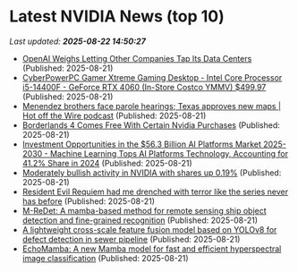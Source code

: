 # Latest NVIDIA News (top 10)
_Last updated: **2025-08-22 14:50:27**_

- [OpenAI Weighs Letting Other Companies Tap Its Data Centers](http://www.pymnts.com/artificial-intelligence-2/2025/openai-weighs-letting-other-companies-tap-its-data-centers/) (Published: 2025-08-21)
- [CyberPowerPC Gamer Xtreme Gaming Desktop - Intel Core Processor i5-14400F - GeForce RTX 4060 (In-Store Costco YMMV) $499.97](https://slickdeals.net/f/18546247-cyberpowerpc-gamer-xtreme-gaming-desktop-intel-core-processor-i5-14400f-geforce-rtx-4060-in-store-costco-ymmv-499-97) (Published: 2025-08-21)
- [Menendez brothers face parole hearings; Texas approves new maps | Hot off the Wire podcast](https://roanoke.com/news/nation-world/article_2168ea26-98e4-5f97-8e69-8f8cff89aa5d.html) (Published: 2025-08-21)
- [Borderlands 4 Comes Free With Certain Nvidia Purchases](http://comicbook.com/gaming/news/borderlands-4-free-nvidia/) (Published: 2025-08-21)
- [Investment Opportunities in the $56.3 Billion AI Platforms Market 2025-2030 - Machine Learning Tops AI Platforms Technology, Accounting for 41.2% Share in 2024](https://www.globenewswire.com/news-release/2025/08/21/3137281/28124/en/Investment-Opportunities-in-the-56-3-Billion-AI-Platforms-Market-2025-2030-Machine-Learning-Tops-AI-Platforms-Technology-Accounting-for-41-2-Share-in-2024.html) (Published: 2025-08-21)
- [Moderately bullish activity in NVIDIA with shares up 0.19%](https://thefly.com/permalinks/entry.php/id4187084/NVDA-Moderately-bullish-activity-in-NVIDIA-with-shares-up-) (Published: 2025-08-21)
- [Resident Evil Requiem had me drenched with terror like the series never has before](https://www.creativebloq.com/3d/video-game-design/resident-evil-requiem-had-me-drenched-with-terror-like-the-series-never-has-before) (Published: 2025-08-21)
- [M-ReDet: A mamba-based method for remote sensing ship object detection and fine-grained recognition](https://journals.plos.org/plosone/article?id=10.1371/journal.pone.0330485) (Published: 2025-08-21)
- [A lightweight cross-scale feature fusion model based on YOLOv8 for defect detection in sewer pipeline](https://journals.plos.org/plosone/article?id=10.1371/journal.pone.0330677) (Published: 2025-08-21)
- [EchoMamba: A new Mamba model for fast and efficient hyperspectral image classification](https://journals.plos.org/plosone/article?id=10.1371/journal.pone.0330678) (Published: 2025-08-21)
